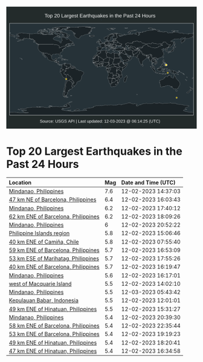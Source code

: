 ![Map](./map.png)

# Top 20 Largest Earthquakes in the Past 24 Hours

| Location | Mag | Date and Time (UTC) |
|:---|:---|:---|
| [Mindanao, Philippines](https://earthquake.usgs.gov/earthquakes/eventpage/us7000lff4) | 7.6 | 12-02-2023 14:37:03 |
| [47 km NE of Barcelona, Philippines](https://earthquake.usgs.gov/earthquakes/eventpage/us7000lfi0) | 6.4 | 12-02-2023 16:03:43 |
| [Mindanao, Philippines](https://earthquake.usgs.gov/earthquakes/eventpage/us7000lfjr) | 6.2 | 12-02-2023 17:40:12 |
| [62 km ENE of Barcelona, Philippines](https://earthquake.usgs.gov/earthquakes/eventpage/us7000lfkh) | 6.2 | 12-02-2023 18:09:26 |
| [Mindanao, Philippines](https://earthquake.usgs.gov/earthquakes/eventpage/us7000lfmi) | 6 | 12-02-2023 20:52:22 |
| [Philippine Islands region](https://earthquake.usgs.gov/earthquakes/eventpage/us7000lfgr) | 5.8 | 12-02-2023 15:06:46 |
| [40 km ENE of Camiña, Chile](https://earthquake.usgs.gov/earthquakes/eventpage/us7000lfbb) | 5.8 | 12-02-2023 07:55:40 |
| [59 km ENE of Barcelona, Philippines](https://earthquake.usgs.gov/earthquakes/eventpage/us7000lfj2) | 5.7 | 12-02-2023 16:53:09 |
| [53 km ESE of Marihatag, Philippines](https://earthquake.usgs.gov/earthquakes/eventpage/us7000lfk5) | 5.7 | 12-02-2023 17:55:26 |
| [40 km ENE of Barcelona, Philippines](https://earthquake.usgs.gov/earthquakes/eventpage/us7000lfif) | 5.7 | 12-02-2023 16:19:47 |
| [Mindanao, Philippines](https://earthquake.usgs.gov/earthquakes/eventpage/us7000lfia) | 5.6 | 12-02-2023 16:17:01 |
| [west of Macquarie Island](https://earthquake.usgs.gov/earthquakes/eventpage/us7000lfev) | 5.5 | 12-02-2023 14:02:10 |
| [Mindanao, Philippines](https://earthquake.usgs.gov/earthquakes/eventpage/us7000lfrl) | 5.5 | 12-03-2023 05:43:42 |
| [Kepulauan Babar, Indonesia](https://earthquake.usgs.gov/earthquakes/eventpage/us7000lfcp) | 5.5 | 12-02-2023 12:01:01 |
| [49 km ENE of Hinatuan, Philippines](https://earthquake.usgs.gov/earthquakes/eventpage/us7000lfhj) | 5.5 | 12-02-2023 15:31:27 |
| [Mindanao, Philippines](https://earthquake.usgs.gov/earthquakes/eventpage/us7000lfmb) | 5.4 | 12-02-2023 20:39:30 |
| [58 km ENE of Barcelona, Philippines](https://earthquake.usgs.gov/earthquakes/eventpage/us7000lfnu) | 5.4 | 12-02-2023 22:35:44 |
| [53 km ENE of Barcelona, Philippines](https://earthquake.usgs.gov/earthquakes/eventpage/us7000lfln) | 5.4 | 12-02-2023 19:19:23 |
| [49 km ENE of Hinatuan, Philippines](https://earthquake.usgs.gov/earthquakes/eventpage/us7000lfkr) | 5.4 | 12-02-2023 18:20:41 |
| [47 km ENE of Hinatuan, Philippines](https://earthquake.usgs.gov/earthquakes/eventpage/us7000lfir) | 5.4 | 12-02-2023 16:34:58 |
